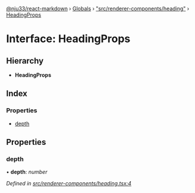 [@nju33/react-markdown](../README.md) › [Globals](../globals.md) › ["src/renderer-components/heading"](../modules/_src_renderer_components_heading_.md) › [HeadingProps](_src_renderer_components_heading_.headingprops.md)

# Interface: HeadingProps

## Hierarchy

* **HeadingProps**

## Index

### Properties

* [depth](_src_renderer_components_heading_.headingprops.md#depth)

## Properties

###  depth

• **depth**: *number*

*Defined in [src/renderer-components/heading.tsx:4](https://github.com/nju33/react-markdown/blob/5327386/src/renderer-components/heading.tsx#L4)*
